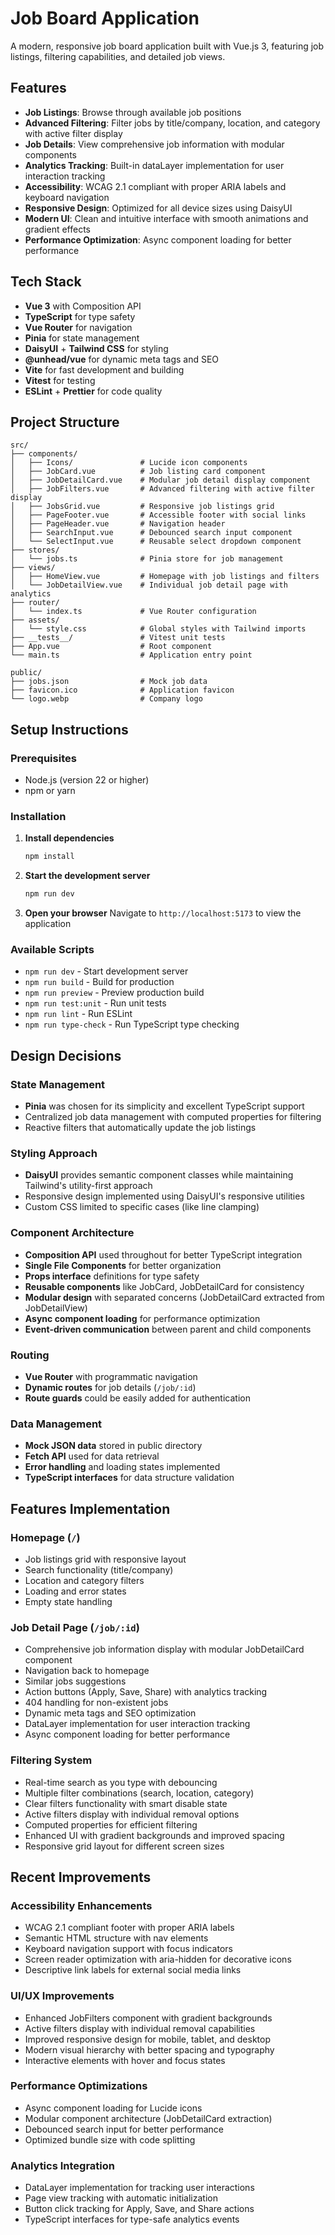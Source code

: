 # Job Board Application

A modern, responsive job board application built with Vue.js 3, featuring job listings, filtering capabilities, and detailed job views.

## Features

- **Job Listings**: Browse through available job positions
- **Advanced Filtering**: Filter jobs by title/company, location, and category with active filter display
- **Job Details**: View comprehensive job information with modular components
- **Analytics Tracking**: Built-in dataLayer implementation for user interaction tracking
- **Accessibility**: WCAG 2.1 compliant with proper ARIA labels and keyboard navigation
- **Responsive Design**: Optimized for all device sizes using DaisyUI
- **Modern UI**: Clean and intuitive interface with smooth animations and gradient effects
- **Performance Optimization**: Async component loading for better performance

## Tech Stack

- **Vue 3** with Composition API
- **TypeScript** for type safety
- **Vue Router** for navigation
- **Pinia** for state management
- **DaisyUI** + **Tailwind CSS** for styling
- **@unhead/vue** for dynamic meta tags and SEO
- **Vite** for fast development and building
- **Vitest** for testing
- **ESLint** + **Prettier** for code quality

## Project Structure

```
src/
├── components/
│   ├── Icons/               # Lucide icon components
│   ├── JobCard.vue          # Job listing card component
│   ├── JobDetailCard.vue    # Modular job detail display component
│   ├── JobFilters.vue       # Advanced filtering with active filter display
│   ├── JobsGrid.vue         # Responsive job listings grid
│   ├── PageFooter.vue       # Accessible footer with social links
│   ├── PageHeader.vue       # Navigation header
│   ├── SearchInput.vue      # Debounced search input component
│   └── SelectInput.vue      # Reusable select dropdown component
├── stores/
│   └── jobs.ts              # Pinia store for job management
├── views/
│   ├── HomeView.vue         # Homepage with job listings and filters
│   └── JobDetailView.vue    # Individual job detail page with analytics
├── router/
│   └── index.ts             # Vue Router configuration
├── assets/
│   └── style.css            # Global styles with Tailwind imports
├── __tests__/               # Vitest unit tests
├── App.vue                  # Root component
└── main.ts                  # Application entry point

public/
├── jobs.json                # Mock job data
├── favicon.ico              # Application favicon
└── logo.webp                # Company logo
```

## Setup Instructions

### Prerequisites

- Node.js (version 22 or higher)
- npm or yarn

### Installation

1. **Install dependencies**

   ```bash
   npm install
   ```

2. **Start the development server**

   ```bash
   npm run dev
   ```

3. **Open your browser**
   Navigate to `http://localhost:5173` to view the application

### Available Scripts

- `npm run dev` - Start development server
- `npm run build` - Build for production
- `npm run preview` - Preview production build
- `npm run test:unit` - Run unit tests
- `npm run lint` - Run ESLint
- `npm run type-check` - Run TypeScript type checking

## Design Decisions

### State Management

- **Pinia** was chosen for its simplicity and excellent TypeScript support
- Centralized job data management with computed properties for filtering
- Reactive filters that automatically update the job listings

### Styling Approach

- **DaisyUI** provides semantic component classes while maintaining Tailwind's utility-first approach
- Responsive design implemented using DaisyUI's responsive utilities
- Custom CSS limited to specific cases (like line clamping)

### Component Architecture

- **Composition API** used throughout for better TypeScript integration
- **Single File Components** for better organization
- **Props interface** definitions for type safety
- **Reusable components** like JobCard, JobDetailCard for consistency
- **Modular design** with separated concerns (JobDetailCard extracted from JobDetailView)
- **Async component loading** for performance optimization
- **Event-driven communication** between parent and child components

### Routing

- **Vue Router** with programmatic navigation
- **Dynamic routes** for job details (`/job/:id`)
- **Route guards** could be easily added for authentication

### Data Management

- **Mock JSON data** stored in public directory
- **Fetch API** used for data retrieval
- **Error handling** and loading states implemented
- **TypeScript interfaces** for data structure validation

## Features Implementation

### Homepage (`/`)

- Job listings grid with responsive layout
- Search functionality (title/company)
- Location and category filters
- Loading and error states
- Empty state handling

### Job Detail Page (`/job/:id`)

- Comprehensive job information display with modular JobDetailCard component
- Navigation back to homepage
- Similar jobs suggestions
- Action buttons (Apply, Save, Share) with analytics tracking
- 404 handling for non-existent jobs
- Dynamic meta tags and SEO optimization
- DataLayer implementation for user interaction tracking
- Async component loading for better performance

### Filtering System

- Real-time search as you type with debouncing
- Multiple filter combinations (search, location, category)
- Clear filters functionality with smart disable state
- Active filters display with individual removal options
- Computed properties for efficient filtering
- Enhanced UI with gradient backgrounds and improved spacing
- Responsive grid layout for different screen sizes

## Recent Improvements

### Accessibility Enhancements
- WCAG 2.1 compliant footer with proper ARIA labels
- Semantic HTML structure with nav elements
- Keyboard navigation support with focus indicators
- Screen reader optimization with aria-hidden for decorative icons
- Descriptive link labels for external social media links

### UI/UX Improvements
- Enhanced JobFilters component with gradient backgrounds
- Active filters display with individual removal capabilities
- Improved responsive design for mobile, tablet, and desktop
- Modern visual hierarchy with better spacing and typography
- Interactive elements with hover and focus states

### Performance Optimizations
- Async component loading for Lucide icons
- Modular component architecture (JobDetailCard extraction)
- Debounced search input for better performance
- Optimized bundle size with code splitting

### Analytics Integration
- DataLayer implementation for tracking user interactions
- Page view tracking with automatic initialization
- Button click tracking for Apply, Save, and Share actions
- TypeScript interfaces for type-safe analytics events